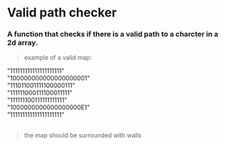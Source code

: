 # Valid path checker
### A function that checks if there is a valid path to a charcter in a 2d array.

> example of a valid map:

"111111111111111111111"<br>
"100000000000000000001"<br>
"111011001111100000111"<br>
"111111000111100011111"<br>
"111111100111111111111"<br>
"1000000000000000000E1"<br>
"111111111111111111111"<br><br>
> the map should be surrounded with walls

